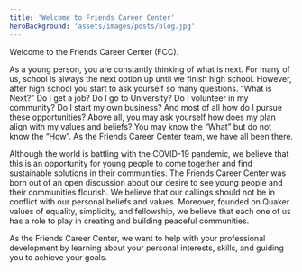 ```yaml
---
title: 'Welcome to Friends Career Center'
heroBackground: 'assets/images/posts/blog.jpg'
---
```


Welcome to the Friends Career Center (FCC). 

As a young person, you are constantly thinking of what is next. For many of us, school is always the next option up until we finish high school. However, after high school you start to ask yourself so many questions. “What is Next?” Do I get a job? Do I go to University? Do I volunteer in my community? Do I start my own business? And most of all how do I pursue these opportunities? Above all, you may ask yourself how does my plan align with my values and beliefs? You may know the “What” but do not know the “How”. As the Friends Career Center team, we have all been there. 

Although the world is battling with the COVID-19 pandemic, we believe that this is an opportunity for young people to come together and find sustainable solutions in their communities. The Friends Career Center was born out of an open discussion about our desire to see young people and their communities flourish. We believe that our callings should not be in conflict with our personal beliefs and values. Moreover, founded on Quaker values of equality, simplicity, and fellowship, we believe that each one of us has a role to play in creating and building peaceful communities. 

As the Friends Career Center, we want to help with your professional development by learning about your personal interests, skills, and guiding you to achieve your goals. 